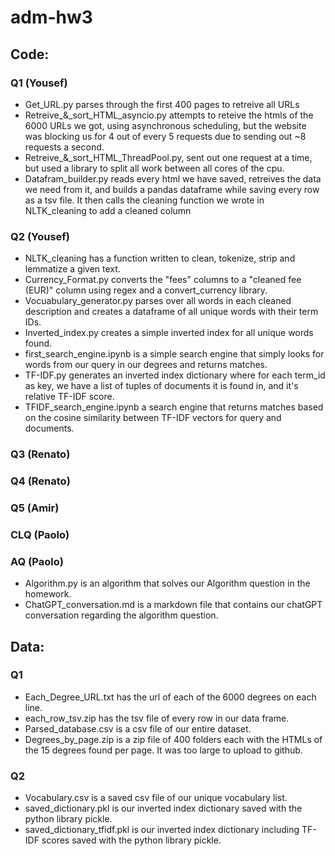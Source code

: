 # adm-hw3
## Code:
### Q1 (Yousef)
- Get_URL.py parses through the first 400 pages to retreive all URLs
- Retreive_&_sort_HTML_asyncio.py attempts to reteive the htmls of the 6000 URLs we got, using asynchronous scheduling, but the website was blocking us for 4 out of every 5 requests due to sending out ~8 requests a second.
- Retreive_&_sort_HTML_ThreadPool.py, sent out one request at a time, but used a library to split all work between all cores of the cpu.
- Datafram_builder.py reads every html we have saved, retreives the data we need from it, and builds a pandas dataframe while saving every row as a tsv file. It then calls the cleaning function we wrote in NLTK_cleaning to add a cleaned column

### Q2 (Yousef)
- NLTK_cleaning has a function written to clean, tokenize, strip and lemmatize a given text.
- Currency_Format.py converts the "fees" columns to a "cleaned fee (EUR)" column using regex and a convert_currency library.
- Vocuabulary_generator.py parses over all words in each cleaned description and creates a dataframe of all unique words with their term IDs.
- Inverted_index.py creates a simple inverted index for all unique words found.
- first_search_engine.ipynb is a simple search engine that simply looks for words from our query in our degrees and returns matches.
- TF-IDF.py generates an inverted index dictionary where for each term_id as key, we have a list of tuples of documents it is found in, and it's relative TF-IDF score.
- TFIDF_search_engine.ipynb a search engine that  returns matches based on the cosine similarity between TF-IDF vectors for query and documents.

### Q3 (Renato)

### Q4 (Renato)

### Q5 (Amir)

### CLQ (Paolo)

### AQ (Paolo)
- Algorithm.py is an algorithm that solves our Algorithm question in the homework.
- ChatGPT_conversation.md is a markdown file that contains our chatGPT conversation regarding the algorithm question.
  
## Data: 
### Q1
- Each_Degree_URL.txt has the url of each of the 6000 degrees on each line.
- each_row_tsv.zip has the tsv file of every row in our data frame.
- Parsed_database.csv is a csv file of our entire dataset.
- Degrees_by_page.zip is a zip file of 400 folders each with the HTMLs of the 15 degrees found per page. It was too large to upload to github.

### Q2
- Vocabulary.csv is a saved csv file of our unique vocabulary list.
- saved_dictionary.pkl is our inverted index dictionary saved with the python library pickle.
- saved_dictionary_tfidf.pkl is our inverted index dictionary including TF-IDF scores saved with the python library pickle.
